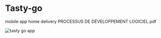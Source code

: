 # Tasty-go
mobile app home delivery
PROCESSUS DE DÉVELOPPEMENT LOGICIEL.pdf

![tasty go app](![tgo](https://github.com/zouhajar/Tasty-go/assets/114884286/fe38e418-8583-40ef-9909-be3f033d1866)
)
